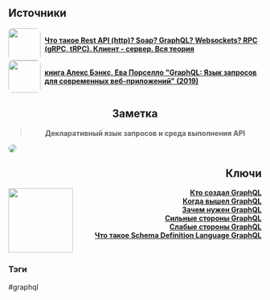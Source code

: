 <h2 align="left">Источники</h2>
<div style="text-align: left">
  <ul style="list-style-type: none; padding: 0">
    <li style="display: flex; align-items: center">
      <img
        style="border-radius: 8px; margin-right: 8px; width: 64px; height: 64px; object-fit: cover"
        src="https://i1.ytimg.com/vi/XaTwnKLQi4A/maxresdefault.jpg"
      />
      <strong><a href="https://www.youtube.com/watch?v=XaTwnKLQi4A">Что такое Rest API (http)? Soap? GraphQL? Websockets? RPC (gRPC, tRPC). Клиент - сервер. Вся теория</a></strong>
    </li>
    <li style="display: flex; align-items: center">
      <img
        style="border-radius: 8px; margin-right: 8px; width: 64px; height: 64px; object-fit: cover"
        src="https://www.litres.ru/pub/c/cover/64085636.jpg"
      />
      <strong><a href="https://vk.com/wall-105439414_390">книга Алекс Бэнкс, Ева Порселло "GraphQL: Язык запросов для современных веб-приложений" (2019)</a></strong>
    </li>
  </ul>
</div>
<h2 align="center">Заметка</h2>
<blockquote align="center">
	<strong><p>Декларативный язык запросов и среда выполнения API</p></strong>
</blockquote>
<img align="center" style="border-radius: 8px;" src="https://scoopcar.com/wp-content/uploads/2020/08/graph.png" />
<h2 align="right">Ключи</h2>
<div style="display: flex; align-items: flex-start;">
  <img src="https://upload.wikimedia.org/wikipedia/commons/1/17/GraphQL_Logo.svg" width="128" />
  <ul style="list-style-type: none; margin: 0; padding: 0; text-align: right; flex-grow: 1;">
    <li>
	    <strong><a href="obsidian://open?file=GraphQL/Кто создал GraphQL">Кто создал GraphQL</a></strong>
	</li>
    <li>
	    <strong><a href="obsidian://open?file=GraphQL/Когда вышел GraphQL">Когда вышел GraphQL</a></strong>
	</li>
    <li>
	    <strong><a href="obsidian://open?file=GraphQL/Зачем нужен GraphQL">Зачем нужен GraphQL</a></strong>
	</li>
    <li>
	    <strong><a href="obsidian://open?file=GraphQL/Сильные стороны GraphQL">Сильные стороны GraphQL</a></strong>
	</li>
    <li>
	    <strong><a href="obsidian://open?file=GraphQL/Слабые стороны GraphQL">Слабые стороны GraphQL</a></strong>
	</li>
    <li>
	    <strong><a href="obsidian://open?file=GraphQL/Schema Definition Language/Что такое Schema Definition Language GraphQL">Что такое Schema Definition Language GraphQL</a></strong>
	</li>
  </ul>
</div>
<h3 align="left">Тэги</h3>
#graphql 